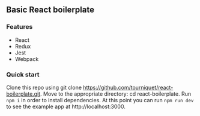 ## Basic React boilerplate

### Features
* React
* Redux
* Jest
* Webpack

### Quick start
Clone this repo using git clone https://github.com/tourniquet/react-boilerplate.git.
Move to the appropriate directory: cd react-boilerplate.
Run ```npm i``` in order to install dependencies.
At this point you can run ```npm run dev``` to see the example app at http://localhost:3000.
